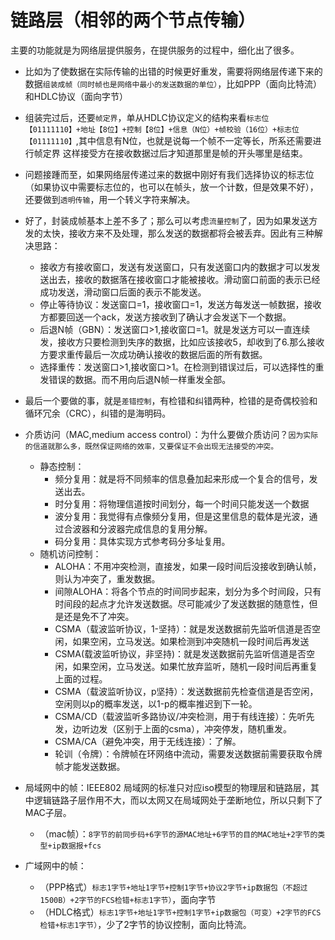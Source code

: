 # 链路层（相邻的两个节点传输）  
主要的功能就是为网络层提供服务，在提供服务的过程中，细化出了很多。
- 比如为了使数据在实际传输的出错的时候更好重发，需要将网络层传递下来的数据`组装成帧（同时帧也是网络中最小的发送数据的单位）`，比如PPP（面向比特流）和HDLC协议（面向字节）
- 组装完过后，还要`帧定界`，单从HDLC协议定义的结构来看`标志位【01111110】+地址【8位】+控制【8位】+信息（N位）+帧校验（16位）+标志位【01111110】`,其中信息有N位，也就是说每一个帧不一定等长，所系还需要进行帧定界
这样接受方在接收数据过后才知道那里是帧的开头哪里是结束。
- 问题接踵而至，如果网络层传递过来的数据中刚好有我们选择协议的标志位（如果协议中需要标志位的，也可以在帧头，放一个计数，但是效果不好），还要做到`透明传输`，用一个转义字符来解决。  
- 好了，封装成帧基本上差不多了；那么可以考虑`流量控制`了，因为如果发送方发的太快，接收方来不及处理，那么发送的数据都将会被丢弃。因此有三种解决思路：
    - 接收方有接收窗口，发送有发送窗口，只有发送窗口内的数据才可以发发送出去，接收的数据落在接收窗口才能被接收。滑动窗口前面的表示已经成功发送，滑动窗口后面的表示不能发送。
    - 停止等待协议：发送窗口=1，接收窗口=1，发送方每发送一帧数据，接收方都要回送一个ack，发送方接收到了确认才会发送下一个数据。
    - 后退N帧（GBN）：发送窗口>1,接收窗口=1。就是发送方可以一直连续发，接收方只要检测到失序的数据，比如应该接收5，却收到了6.那么接收方要求重传最后一次成功确认接收的数据后面的所有数据。
    - 选择重传：发送窗口>1,接收窗口>1。在检测到错误过后，可以选择性的重发错误的数据。而不用向后退N帧一样重发全部。
    
- 最后一个要做的事，就是`差错控制`，有检错和纠错两种，检错的是奇偶校验和循环冗余（CRC），纠错的是海明码。  

- 介质访问（MAC,medium access control）：为什么要做介质访问？`因为实际的信道就那么多，既然保证网络的效率，又要保证不会出现无法接受的冲突。`  
    - 静态控制：  
        + 频分复用：就是将不同频率的信息叠加起来形成一个复合的信号，发送出去。  
        + 时分复用：将物理信道按时间划分，每一个时间只能发送一个数据
        + 波分复用：我觉得有点像频分复用，但是这里信息的载体是光波，通过合波器和分波器完成信息的复用分解。
        + 码分复用：具体实现方式参考码分多址复用。
    - 随机访问控制：  
        + ALOHA：不用冲突检测，直接发，如果一段时间后没接收到确认帧，则认为冲突了，重发数据。
        + 间隙ALOHA：将各个节点的时间同步起来，划分为多个时间段，只有时间段的起点才允许发送数据。尽可能减少了发送数据的随意性，但是还是免不了冲突。
        + CSMA（载波监听协议，1-坚持）：就是发送数据前先监听信道是否空闲，如果空闲，立马发送。如果检测到冲突随机一段时间后再发送
        + CSMA(载波监听协议，非坚持)：就是发送数据前先监听信道是否空闲，如果空闲，立马发送。如果忙放弃监听，随机一段时间后再重复上面的过程。
        + CSMA（载波监听协议，p坚持）：发送数据前先检查信道是否空闲，空闲则以p的概率发送，以1-p的概率推迟到下一轮。
        + CSMA/CD（载波监听多路协议/冲突检测，用于有线连接）：先听先发，边听边发（区别于上面的csma），冲突停发，随机重发。
        + CSMA/CA（避免冲突，用于无线连接）：了解。
        + 轮训（令牌）：令牌帧在环网络中流动，需要发送数据前需要获取令牌帧才能发送数据。  
- 局域网中的帧：IEEE802 局域网的标准只对应iso模型的物理层和链路层，其中逻辑链路子层作用不大，而以太网又在局域网处于垄断地位，所以只剩下了MAC子层。  
    + （mac帧）：`8字节的前同步码+6字节的源MAC地址+6字节的目的MAC地址+2字节的类型+ip数据报+fcs`
- 广域网中的帧：
    + （PPP格式）`标志1字节+地址1字节+控制1字节+协议2字节+ip数据包（不超过1500B）+2字节的FCS检错+标志1字节）`，面向字节
    + （HDLC格式）`标志1字节+地址1字节+控制1字节+ip数据包（可变）+2字节的FCS检错+标志1字节）`，少了2字节的协议控制，面向比特流。
